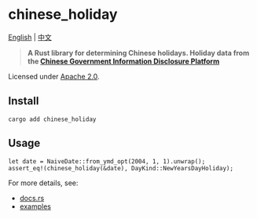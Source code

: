 # chinese_holiday

[English](README.md) | [中文](README_ZH.md)

> **A Rust library for determining Chinese holidays. Holiday data from the [Chinese Government Information Disclosure Platform](http://www.gov.cn/zhengce/xxgk/index.htm)**

Licensed under [Apache 2.0](LICENSE).

## Install

```
cargo add chinese_holiday
```

## Usage

```
let date = NaiveDate::from_ymd_opt(2004, 1, 1).unwrap();
assert_eq!(chinese_holiday(&date), DayKind::NewYearsDayHoliday);
```

For more details, see:
- [docs.rs](https://docs.rs/chinese_holiday/)
- [examples](examples/)